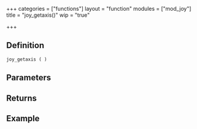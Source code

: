 +++
categories = ["functions"]
layout = "function"
modules = ["mod_joy"]
title = "joy_getaxis()"
wip = "true"

+++

## Definition

    joy_getaxis ( )

## Parameters

## Returns

## Example

```
```
